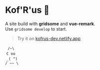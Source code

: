# Kof'R'us 🦧

A site build with **gridsome** and **vue-remark**.  
Use `gridsome develop` to start.

> Try it on [kofrus-dev.netlify.app](https://kofrus-dev.netlify.app/)

&#160;&#160;`/~\`  
&#160;`C oo`   
&#160;`_( ^)`  
`/ ~~ \`